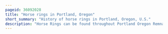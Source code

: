 ```yaml
---
pageid: 36092028
title: "Horse rings in Portland, Oregon"
short_summary: "History of horse rings in Portland, Oregon, U.S."
description: "Horse Rings can be found throughout Portland Oregon Remnants of a Time when Horses and horse-drawn Vehicles were the primary Mode of Transportation. They were removed from Curbs and Streets for Safety Purposes until late 1970S when one Portland Resident complained about the Disappearance of the Rings. The City of Portland Today helps preserve the Rings by requiring them to be replaced following Sidewalk Construction or Repair."
---
```

